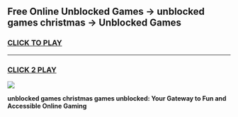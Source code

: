 
## Free Online Unblocked Games → unblocked games christmas → Unblocked Games
<h3>
<a href="https://premium.freeplayer.one?title=unblocked_games_christmas&ref=21F">CLICK TO PLAY</a></h3>
<hr>

<h3>
<a href="https://premium.freeplayer.one?title=unblocked_games_christmas&ref=21F">CLICK 2 PLAY</a>
  
</h3>

<a href="https://premium.freeplayer.one?title=unblocked_games_christmas&ref=21F/"><img src="https://clearcache.store/games.png"></a>


**unblocked games christmas games unblocked: Your Gateway to Fun and Accessible Online Gaming**
